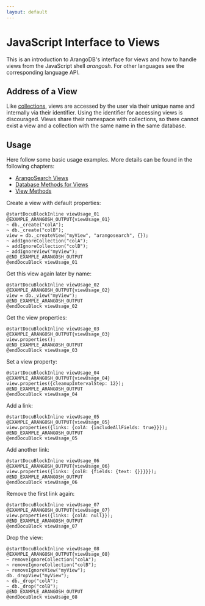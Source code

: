 ```yaml
---
layout: default
---
```

JavaScript Interface to Views
=============================

This is an introduction to ArangoDB's interface for views and how to handle
views from the JavaScript shell _arangosh_. For other languages see the
corresponding language API.

Address of a View
-----------------

Like [collections](../Collections/README.md), views are accessed by the user via
their unique name and internally via their identifier. Using the identifier for
accessing views is discouraged. Views share their namespace with collections,
so there cannot exist a view and a collection with the same name in the same
database.

Usage
-----

Here follow some basic usage examples. More details can be found in the
following chapters:

- [ArangoSearch Views](../../Views/ArangoSearch/README.md)
- [Database Methods for Views](DatabaseMethods.md)
- [View Methods](ViewMethods.md)

Create a view with default properties:

    @startDocuBlockInline viewUsage_01
    @EXAMPLE_ARANGOSH_OUTPUT{viewUsage_01}
    ~ db._create("colA");
    ~ db._create("colB");
    view = db._createView("myView", "arangosearch", {});
    ~ addIgnoreCollection("colA");
    ~ addIgnoreCollection("colB");
    ~ addIgnoreView("myView");
    @END_EXAMPLE_ARANGOSH_OUTPUT
    @endDocuBlock viewUsage_01

Get this view again later by name:

    @startDocuBlockInline viewUsage_02
    @EXAMPLE_ARANGOSH_OUTPUT{viewUsage_02}
    view = db._view("myView");
    @END_EXAMPLE_ARANGOSH_OUTPUT
    @endDocuBlock viewUsage_02

Get the view properties:

    @startDocuBlockInline viewUsage_03
    @EXAMPLE_ARANGOSH_OUTPUT{viewUsage_03}
    view.properties();
    @END_EXAMPLE_ARANGOSH_OUTPUT
    @endDocuBlock viewUsage_03

Set a view property:

    @startDocuBlockInline viewUsage_04
    @EXAMPLE_ARANGOSH_OUTPUT{viewUsage_04}
    view.properties({cleanupIntervalStep: 12});
    @END_EXAMPLE_ARANGOSH_OUTPUT
    @endDocuBlock viewUsage_04

Add a link:

    @startDocuBlockInline viewUsage_05
    @EXAMPLE_ARANGOSH_OUTPUT{viewUsage_05}
    view.properties({links: {colA: {includeAllFields: true}}});
    @END_EXAMPLE_ARANGOSH_OUTPUT
    @endDocuBlock viewUsage_05

Add another link:

    @startDocuBlockInline viewUsage_06
    @EXAMPLE_ARANGOSH_OUTPUT{viewUsage_06}
    view.properties({links: {colB: {fields: {text: {}}}}});
    @END_EXAMPLE_ARANGOSH_OUTPUT
    @endDocuBlock viewUsage_06

Remove the first link again:

    @startDocuBlockInline viewUsage_07
    @EXAMPLE_ARANGOSH_OUTPUT{viewUsage_07}
    view.properties({links: {colA: null}});
    @END_EXAMPLE_ARANGOSH_OUTPUT
    @endDocuBlock viewUsage_07

Drop the view:

    @startDocuBlockInline viewUsage_08
    @EXAMPLE_ARANGOSH_OUTPUT{viewUsage_08}
    ~ removeIgnoreCollection("colA");
    ~ removeIgnoreCollection("colB");
    ~ removeIgnoreView("myView");
    db._dropView("myView");
    ~ db._drop("colA");
    ~ db._drop("colB");
    @END_EXAMPLE_ARANGOSH_OUTPUT
    @endDocuBlock viewUsage_08
